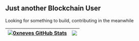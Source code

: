 <h2> Just another Blockchain User</h2>
  
Looking for something to build, contributing in the meanwhile
  
|<a href="https://github.com/anuraghazra/github-readme-stats"><img align="center" src="https://github-readme-stats.vercel.app/api?username=0xneves&hide=stars&include_all_commits=true&count_private=true&show_icons=true&theme=ambient_gradient&hide_border=true" alt="0xneves GitHub Stats" /></a>| <a href="https://github.com/anuraghazra/github-readme-stats"> <img align="center" src="https://github-readme-stats.vercel.app/api/top-langs/?username=0xneves&layout=compact&theme=neon&langs_count=2&hide_border=true" /> </a>|
| -- | -- |
